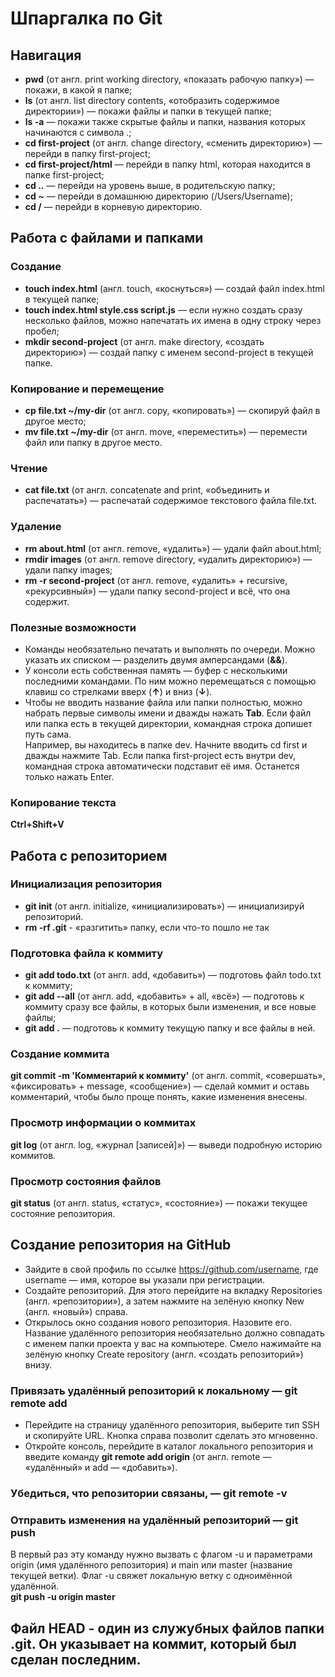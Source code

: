 # Шпаргалка по Git


## Навигация <br>
- **pwd** (от англ. print working directory, «показать рабочую папку») — покажи, в какой я папке; <br>
- **ls** (от англ. list directory contents, «отобразить содержимое директории») — покажи файлы и папки в текущей папке; <br>
- **ls -a** — покажи также скрытые файлы и папки, названия которых начинаются с символа .; <br>
- **cd first-project** (от англ. change directory, «сменить директорию») — перейди в папку first-project; <br>
- **cd first-project/html** — перейди в папку html, которая находится в папке first-project; <br>
- **cd ..** — перейди на уровень выше, в родительскую папку; <br>
- **cd ~** — перейди в домашнюю директорию (/Users/Username); <br>
- **cd /** — перейди в корневую директорию.


## Работа с файлами и папками <br>
### Создание <br>
- **touch index.html** (англ. touch, «коснуться») — создай файл index.html в текущей папке; <br>
- **touch index.html style.css script.js** — если нужно создать сразу несколько файлов, можно напечатать их имена в одну строку через пробел; <br>
- **mkdir second-project** (от англ. make directory, «создать директорию») — создай папку с именем second-project в текущей папке. <br>
### Копирование и перемещение <br>
- **cp file.txt ~/my-dir** (от англ. copy, «копировать») — скопируй файл в другое место; <br>
- **mv file.txt ~/my-dir** (от англ. move, «переместить») — перемести файл или папку в другое место. <br>
### Чтение <br>
- **cat file.txt** (от англ. concatenate and print, «объединить и распечатать») — распечатай содержимое текстового файла file.txt. <br>
### Удаление <br>
- **rm about.html** (от англ. remove, «удалить») — удали файл about.html; <br>
- **rmdir images** (от англ. remove directory, «удалить директорию») — удали папку images; <br>
- **rm -r second-project** (от англ. remove, «удалить» + recursive, «рекурсивный») — удали папку second-project и всё, что она содержит. <br>
### Полезные возможности <br>
- Команды необязательно печатать и выполнять по очереди. Можно указать их списком — разделить двумя амперсандами (**&&**). <br>
- У консоли есть собственная память — буфер с несколькими последними командами. По ним можно перемещаться с помощью клавиш со стрелками вверх (**↑**) и вниз (**↓**). <br>
- Чтобы не вводить название файла или папки полностью, можно набрать первые символы имени и дважды нажать **Tab**. Если файл или папка есть в текущей директории, командная строка допишет путь сама.  <br>
Например, вы находитесь в папке dev. Начните вводить cd first и дважды нажмите Tab. Если папка first-project есть внутри dev, командная строка автоматически подставит её имя. Останется только нажать Enter. <br>
### Копирование текста <br>
**Ctrl+Shift+V** <br>


## Работа с репозиторием <br>
### Инициализация репозитория <br>
- **git init** (от англ. initialize, «инициализировать») — инициализируй репозиторий. <br>
- **rm -rf .git** - «разгитить» папку, если что-то пошло не так <br>
### Подготовка файла к коммиту <br>
- **git add todo.txt** (от англ. add, «добавить») — подготовь файл todo.txt к коммиту; <br>
- **git add --all** (от англ. add, «добавить» + all, «всё») — подготовь к коммиту сразу все файлы, в которых были изменения, и все новые файлы; <br>
- **git add .** — подготовь к коммиту текущую папку и все файлы в ней. <br>
### Создание коммита <br>
**git commit -m 'Комментарий к коммиту'** (от англ. commit, «совершать», «фиксировать» + message, «сообщение») — сделай коммит и оставь комментарий, чтобы было проще понять, какие изменения внесены. <br>
### Просмотр информации о коммитах <br>
**git log** (от англ. log, «журнал [записей]») — выведи подробную историю коммитов. <br>
### Просмотр состояния файлов <br>
**git status** (от англ. status, «статус», «состояние») — покажи текущее состояние репозитория. <br>


## Создание репозитория на GitHub <br>
- Зайдите в свой профиль по ссылке https://github.com/username, где username — имя, которое вы указали при регистрации. <br>
- Создайте репозиторий. Для этого перейдите на вкладку Repositories (англ. «репозитории»), а затем нажмите на зелёную кнопку New (англ. «новый») справа. <br>
- Открылось окно создания нового репозитория. Назовите его. Название удалённого репозитория необязательно должно совпадать с именем папки проекта у вас на компьютере. Смело нажимайте на зелёную кнопку Create repository (англ. «создать репозиторий») внизу. <br>
### Привязать удалённый репозиторий к локальному — git remote add <br>
- Перейдите на страницу удалённого репозитория, выберите тип SSH и скопируйте URL. Кнопка справа позволит сделать это мгновенно. <br>
- Откройте консоль, перейдите в каталог локального репозитория и введите команду **git remote add origin** (от англ. remote — «удалённый» и add — «добавить»). <br>
### Убедиться, что репозитории связаны, — git remote -v <br>
### Отправить изменения на удалённый репозиторий — git push <br>
В первый раз эту команду нужно вызвать с флагом -u и параметрами origin (имя удалённого репозитория) и main или master (название текущей ветки). Флаг -u свяжет локальную ветку с одноимённой удалённой. <br>
**git push -u origin master**


## Файл HEAD - один из служубных файлов папки .git. Он указывает на коммит, который был сделан последним.
